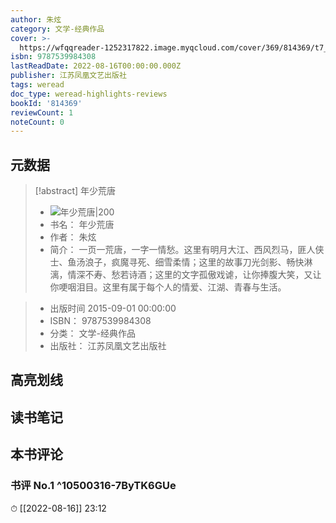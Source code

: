 ```yaml
---
author: 朱炫
category: 文学-经典作品
cover: >-
  https://wfqqreader-1252317822.image.myqcloud.com/cover/369/814369/t7_814369.jpg
isbn: 9787539984308
lastReadDate: 2022-08-16T00:00:00.000Z
publisher: 江苏凤凰文艺出版社
tags: weread
doc_type: weread-highlights-reviews
bookId: '814369'
reviewCount: 1
noteCount: 0
---
```


## 元数据

> [!abstract] 年少荒唐
> - ![ 年少荒唐|200](https://wfqqreader-1252317822.image.myqcloud.com/cover/369/814369/t7_814369.jpg)
> - 书名： 年少荒唐
> - 作者： 朱炫
> - 简介： 一页一荒唐，一字一情愁。这里有明月大江、西风烈马，匪人侠士、鱼汤浪子，疯魔寻死、细雪柔情；这里的故事刀光剑影、畅快淋漓，情深不寿、愁若诗酒；这里的文字孤傲戏谑，让你捧腹大笑，又让你哽咽泪目。这里有属于每个人的情爱、江湖、青春与生活。

> - 出版时间 2015-09-01 00:00:00
> - ISBN： 9787539984308
> - 分类： 文学-经典作品
> - 出版社： 江苏凤凰文艺出版社

## 高亮划线

## 读书笔记

## 本书评论

### 书评 No.1  ^10500316-7ByTK6GUe
⏱ [[2022-08-16]]  23:12

